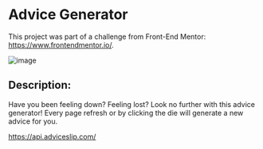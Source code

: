# Advice Generator

This project was part of a challenge from Front-End Mentor: https://www.frontendmentor.io/.

![image](https://user-images.githubusercontent.com/64509710/235811320-b2786619-9c0f-49a3-8437-e9995e6351d7.png)

## Description:
Have you been feeling down? Feeling lost? Look no further with this advice generator! Every page refresh or by clicking the die will generate a new advice for you.

https://api.adviceslip.com/
